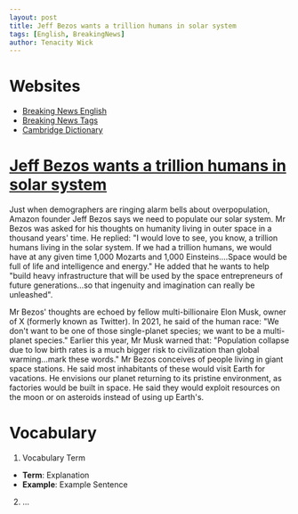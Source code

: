 ```yaml
---
layout: post
title: Jeff Bezos wants a trillion humans in solar system
tags: [English, BreakingNews]
author: Tenacity Wick
---
```


# Websites

- [Breaking News English](https://breakingnewsenglish.com/)
- [Breaking News Tags](https://zhouqiang19980220.github.io/tags/#books)
- [Cambridge Dictionary](https://dictionary.cambridge.org/)

# [Jeff Bezos wants a trillion humans in solar system](https://breakingnewsenglish.com/2312/231225-a-trillion-humans.html)

Just when demographers are ringing alarm bells about overpopulation, Amazon founder Jeff Bezos says we need to populate our solar system. Mr Bezos was asked for his thoughts on humanity living in outer space in a thousand years' time. He replied: "I would love to see, you know, a trillion humans living in the solar system. If we had a trillion humans, we would have at any given time 1,000 Mozarts and 1,000 Einsteins.…Space would be full of life and intelligence and energy." He added that he wants to help "build heavy infrastructure that will be used by the space entrepreneurs of future generations…so that ingenuity and imagination can really be unleashed".

Mr Bezos' thoughts are echoed by fellow multi-billionaire Elon Musk, owner of X (formerly known as Twitter). In 2021, he said of the human race: "We don't want to be one of those single-planet species; we want to be a multi-planet species." Earlier this year, Mr Musk warned that: "Population collapse due to low birth rates is a much bigger risk to civilization than global warming…mark these words." Mr Bezos conceives of people living in giant space stations. He said most inhabitants of these would visit Earth for vacations. He envisions our planet returning to its pristine environment, as factories would be built in space. He said they would exploit resources on the moon or on asteroids instead of using up Earth's.

# Vocabulary

1. Vocabulary Term
- **Term**: Explanation
- **Example**: Example Sentence
2. ...


